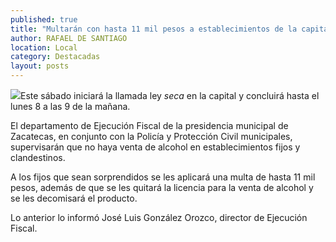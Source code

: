 ```yaml
---
published: true
title: "Multarán con hasta 11 mil pesos a establecimientos de la capital que violen ley 'seca' "
author: RAFAEL DE SANTIAGO
location: Local
category: Destacadas
layout: posts
---
```


![](http://i.imgur.com/eojc3OLm.jpg)Este sábado iniciará la llamada ley _seca_ en la capital y concluirá hasta el lunes 8 a las 9 de la mañana.

El departamento de Ejecución Fiscal de la presidencia municipal de Zacatecas, en conjunto con la Policía y Protección Civil municipales, supervisarán que no haya venta de alcohol en establecimientos fijos y clandestinos. 

A los fijos que sean sorprendidos se les aplicará una multa de hasta 11 mil pesos, además de que se les quitará la licencia para la venta de alcohol y se les decomisará el producto.

Lo anterior lo informó José Luis González Orozco, director de Ejecución Fiscal.
